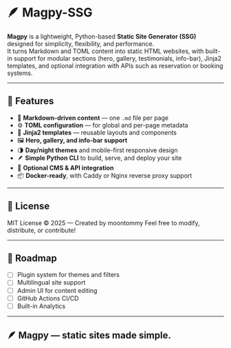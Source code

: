# 🪶 Magpy-SSG

**Magpy** is a lightweight, Python-based **Static Site Generator (SSG)** designed for simplicity, flexibility, and performance.  
It turns Markdown and TOML content into static HTML websites, with built-in support for modular sections (hero, gallery, testimonials, info-bar), Jinja2 templates, and optional integration with APIs such as reservation or booking systems.

---

## 🚀 Features

- 🧱 **Markdown-driven content** — one `.md` file per page
- ⚙️ **TOML configuration** — for global and per-page metadata
- 🧩 **Jinja2 templates** — reusable layouts and components
- 🖼️ **Hero, gallery, and info-bar support**
- 🌗 **Day/night themes** and mobile-first responsive design
- 🪶 **Simple Python CLI** to build, serve, and deploy your site
- 🔄 **Optional CMS & API integration**
- 📦 **Docker-ready**, with Caddy or Nginx reverse proxy support

---

## 📄 License

MIT License © 2025 — Created by moontommy
Feel free to modify, distribute, or contribute!

---

## 🧠 Roadmap

- [ ] Plugin system for themes and filters
- [ ] Multilingual site support
- [ ] Admin UI for content editing
- [ ] GitHub Actions CI/CD
- [ ] Built-in Analytics

---

## 🪶 Magpy — static sites made simple.
